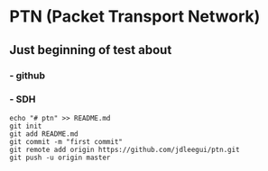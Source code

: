 # PTN (Packet Transport Network)

## Just beginning of test about
### - github
### - SDH

```
echo "# ptn" >> README.md
git init
git add README.md
git commit -m "first commit"
git remote add origin https://github.com/jdleegui/ptn.git
git push -u origin master
```
